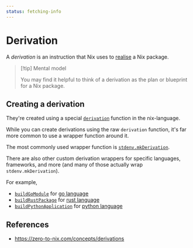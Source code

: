 ```yaml
---
status: fetching-info
---
```


# Derivation

A _derivation_ is an instruction that Nix uses to [realise](https://zero-to-nix.com/concepts/realisation) a Nix package.

> [!tip] Mental model
> 
> You may find it helpful to think of a derivation as the plan or blueprint for a Nix package.

## Creating a derivation

They're created using a special [`derivation`](nix/language/builtin-functions/derivation.md) function in the nix-language.

While you can create derivations using the raw `derivation` function, it's far more common to use a wrapper function around it.

The most commonly used wrapper function is [`stdenv.mkDerivation`](https://nixos.org/manual/nixpkgs/stable/#sec-using-stdenv).

There are also other custom derivation wrappers for specific languages, frameworks, and more (and many of those actually wrap `stdenv.mkDerivation`).

For example,

- [`buildGoModule`](https://nixos.org/manual/nixpkgs/stable/#sec-language-go) for [go language](golang/golang)
- [`buildRustPackage`](https://nixos.org/manual/nixpkgs/stable/#rust) for [rust language](rust/rust)
- [`buildPythonApplication`](https://nixos.org/manual/nixpkgs/stable/#python) for [python language](python/python)

## References

- https://zero-to-nix.com/concepts/derivations
